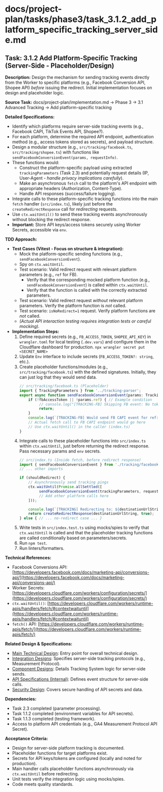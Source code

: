 # docs/project-plan/tasks/phase3/task_3.1.2_add_platform_specific_tracking_server_side.md

## Task: 3.1.2 Add Platform-Specific Tracking (Server-Side - Placeholder/Design)

**Description:**
Design the mechanism for sending tracking events directly from the Worker to specific platforms (e.g., Facebook Conversion API, Shopee API) *before* issuing the redirect. Initial implementation focuses on design and placeholder logic.

**Source Task:**
docs/project-plan/implementation.md -> Phase 3 -> 3.1 Advanced Tracking -> Add platform-specific tracking

**Detailed Specifications:**
- Identify which platforms require server-side tracking events (e.g., Facebook CAPI, TikTok Events API, Shopee?).
- For each platform, determine the required API endpoint, authentication method (e.g., access tokens stored as secrets), and payload structure.
- Design a modular structure (e.g., `src/tracking/facebook.ts`, `src/tracking/shopee.ts`) with functions like `sendFacebookConversionEvent(params, requestInfo)`.
- These functions would:
    - Construct the platform-specific payload using extracted `trackingParameters` (Task 2.3) and potentially request details (IP, User-Agent - *handle privacy implications carefully*).
    - Make an asynchronous `fetch` call to the platform's API endpoint with appropriate headers (Authorization, Content-Type).
    - Handle API responses (success/failure logging).
- Integrate calls to these platform-specific tracking functions into the main `fetch` handler (`src/index.ts`), likely just before the `createRedirectResponse` call for *redirecting* requests.
- Use `ctx.waitUntil()` to send these tracking events asynchronously without blocking the redirect response.
- **Important:** Store API keys/access tokens securely using Worker Secrets, accessible via `env`.

**TDD Approach:**

*   **Test Cases (Vitest - Focus on structure & integration):**
    *   Mock the platform-specific sending functions (e.g., `sendFacebookConversionEvent`).
    *   Spy on `ctx.waitUntil`.
    *   Test scenario: Valid redirect request with relevant platform parameters (e.g., `ref` for FB).
        *   Verify that the corresponding mocked platform function (e.g., `sendFacebookConversionEvent`) is called within `ctx.waitUntil`.
        *   Verify that the function is called with the correctly extracted parameters.
    *   Test scenario: Valid redirect request *without* relevant platform parameters. Verify the platform function is *not* called.
    *   Test scenario: `isNoRedirect=1` request. Verify platform functions are *not* called.
    *   *(Actual API interaction testing requires integration tests or careful mocking).*
*   **Implementation Steps:**
    1.  Define required secrets (e.g., `FB_ACCESS_TOKEN`, `SHOPEE_API_KEY`) in `wrangler.toml` for local testing (`.dev.vars`) and configure them in the Cloudflare dashboard for production. `npx wrangler secret put <SECRET_NAME>`
    2.  Update `Env` interface to include secrets (`FB_ACCESS_TOKEN?: string`, etc.).
    3.  Create placeholder functions/modules (e.g., `src/tracking/facebook.ts`) with the defined signatures. Initially, they can just log that they would send data.
        ```typescript
        // src/tracking/facebook.ts (Placeholder)
        import { TrackingParameters } from '../tracking-parser';
        export async function sendFacebookConversionEvent(params: TrackingParameters, request: Request, fbAccessToken?: string) {
            if (!fbAccessToken || !params.ref) { // Example condition
                 // console.log("[TRACKING-FB] Skipping FB event: No token or ref param.");
                 return;
            }
            console.log(`[TRACKING-FB] Would send FB CAPI event for ref: ${params.ref} (Token: ${fbAccessToken.substring(0,5)}...)`);
            // Actual fetch call to FB CAPI endpoint would go here
            // Use ctx.waitUntil() in the caller (index.ts)
        }
        ```
    4.  Integrate calls to these placeholder functions into `src/index.ts` within `ctx.waitUntil`, just before returning the redirect response. Pass necessary params and `env` secrets.
        ```typescript
        // src/index.ts (Inside fetch, before redirect response)
        import { sendFacebookConversionEvent } from './tracking/facebook';
        // ... other imports

        if (shouldRedirect) {
            // Asynchronously send tracking pings
            ctx.waitUntil(Promise.allSettled([
                 sendFacebookConversionEvent(trackingParameters, request, env.FB_ACCESS_TOKEN)
                 // Add other platform calls here
            ]));

            console.log(`[TRACKING] Redirecting to: ${destinationUrlString}`);
            return createRedirectResponse(destinationUrlString, true);
        } else { // ... no-redirect case ... }
        ```
    5.  Write tests in `src/index.test.ts` using mocks/spies to verify that `ctx.waitUntil` is called and that the placeholder tracking functions are called conditionally based on parameters/secrets.
    6.  Run `npm test`.
    7.  Run linters/formatters.

**Technical References:**
- Facebook Conversions API: [https://developers.facebook.com/docs/marketing-api/conversions-api/](https://developers.facebook.com/docs/marketing-api/conversions-api/)
- Worker Secrets: [https://developers.cloudflare.com/workers/configuration/secrets/](https://developers.cloudflare.com/workers/configuration/secrets/)
- `ctx.waitUntil()`: [https://developers.cloudflare.com/workers/runtime-apis/handlers/fetch/#contextwaituntil](https://developers.cloudflare.com/workers/runtime-apis/handlers/fetch/#contextwaituntil)
- `fetch()` API: [https://developers.cloudflare.com/workers/runtime-apis/fetch/](https://developers.cloudflare.com/workers/runtime-apis/fetch/)

**Related Design & Specifications:**
- [Main Technical Design](../../../technical-design/DESIGN.md): Entry point for overall technical design.
- [Integration Designs](../../../technical-design/integration_designs.md): Specifies server-side tracking protocols (e.g., Measurement Protocol).
- [Component Designs](../../../technical-design/component_designs.md): Details Tracking System logic for server-side sends.
- [API Specifications (Internal)](../../../technical-design/api_specifications.md): Defines event structure for server-side calls.
- [Security Design](../../../technical-design/security_design.md): Covers secure handling of API secrets and data.

**Dependencies:**
- Task 2.3 completed (parameter processing).
- Task 1.1.2 completed (environment variables for API secrets).
- Task 1.1.3 completed (testing framework).
- Access to platform API credentials (e.g., GA4 Measurement Protocol API Secret).

**Acceptance Criteria:**
- Design for server-side platform tracking is documented.
- Placeholder functions for target platforms exist.
- Secrets for API keys/tokens are configured (locally and noted for production).
- Main handler calls placeholder functions asynchronously via `ctx.waitUntil` before redirecting.
- Unit tests verify the integration logic using mocks/spies.
- Code meets quality standards. 